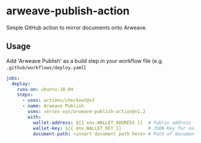 # arweave-publish-action

Simple GitHub action to mirror documents onto Arweave.

## Usage
Add 'Arweave Publish' as a build step in your workflow file (e.g. `.github/workflows/deploy.yaml`)

```yaml
jobs:
  deploy:
    runs-on: ubuntu-18.04
    steps:
      - uses: actions/checkout@v2
      - name: Arweave Publish
        uses: verses-xyz/arweave-publish-action@v1.2
        with:
          wallet-address: ${{ env.WALLET_ADDRESS }}  # Public address for admin wallet
          wallet-key: ${{ env.WALLET_KEY }}          # JSON Key for associated admin wallet
          document-path: <insert document path here> # Path of document to mirror
```